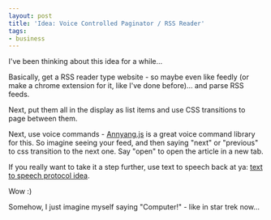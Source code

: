 ```yaml
---
layout: post
title: 'Idea: Voice Controlled Paginator / RSS Reader'
tags:
- business
---
```

I've been thinking about this idea for a while...

Basically, get a RSS reader type website - so maybe even like feedly (or make a chrome extension for it, like I've done before)... and parse RSS feeds.  

Next, put them all in the display as list items and use CSS transitions to page between them.

Next, use voice commands - [Annyang.js](https://www.talater.com/annyang/) is a great voice command library for this.  So imagine seeing your feed, and then saying "next" or "previous" to css transition to the next one.  Say "open" to open the article in a new tab.

If you really want to take it a step further, use text to speech back at ya: [text to speech protocol idea](http://ajaxian.com/archives/text-to-speech-via-html5-audio).

Wow :)  

Somehow, I just imagine myself saying "Computer!" - like in star trek now...
